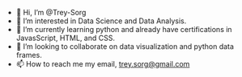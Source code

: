 - 👋 Hi, I’m @Trey-Sorg
- 👀 I’m interested in Data Science and Data Analysis.
- 🌱 I’m currently learning python and already have certifications in JavasScript, HTML, and CSS.
- 💞️ I’m looking to collaborate on data visualization and python data frames.
- 📫 How to reach me my email, trey.sorg@gmail.com

<!---
Trey-Sorg/Trey-Sorg is a ✨ special ✨ repository because its `README.md` (this file) appears on your GitHub profile.
You can click the Preview link to take a look at your changes.
--->
